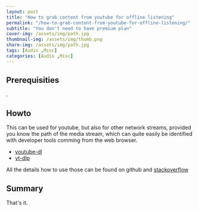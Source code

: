 ```yaml
---
layout: post
title: "How to grab content from youtube for offline listening"
permalink: "/how-to-grab-content-from-youtube-for-offline-listening/"
subtitle: "You don't need to have premium plan"
cover-img: /assets/img/path.jpg
thumbnail-img: /assets/img/thumb.png
share-img: /assets/img/path.jpg
tags: [Audio ,Misc]
categories: [Audio ,Misc]
---
```


## Prerequisities

.

## Howto

This can be used for youtube, but also for other network streams, provided you know the path of the media stream, which can quite easily be identified with developer tools comming from the web browser.

* [youtube-dl](https://github.com/ytdl-org/youtube-dl)
* [yt-dlp](https://github.com/yt-dlp/yt-dlp)

All the details how to use those can be found on github and [stackoverflow](https://stackoverflow.com/questions/tagged/yt-dlp)

## Summary

That's it.
